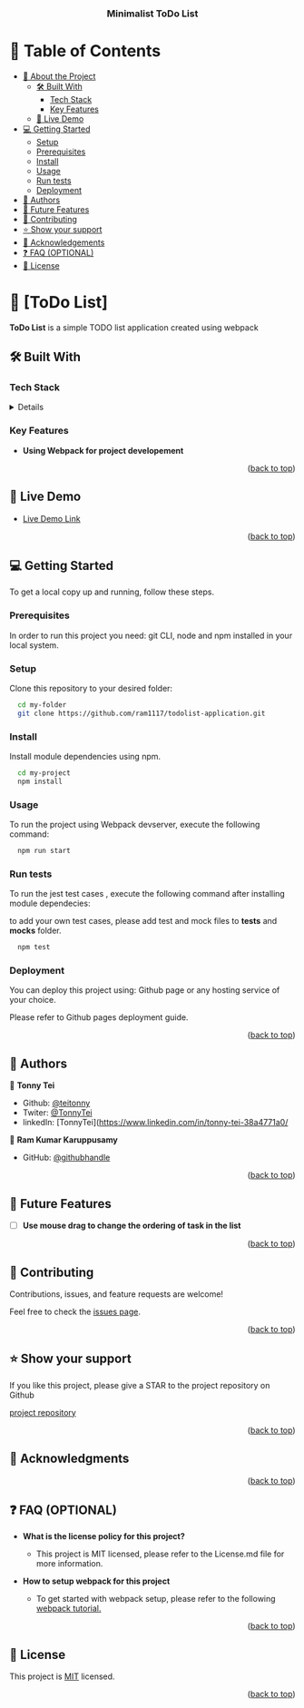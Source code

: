 <a name="readme-top"></a>

<div align="center">

  <h3><b>Minimalist ToDo List</b></h3>

</div>

<!-- TABLE OF CONTENTS -->

# 📗 Table of Contents

- [📖 About the Project](#about-project)
  - [🛠 Built With](#built-with)
    - [Tech Stack](#tech-stack)
    - [Key Features](#key-features)
  - [🚀 Live Demo](#live-demo)
- [💻 Getting Started](#getting-started)
  - [Setup](#setup)
  - [Prerequisites](#prerequisites)
  - [Install](#install)
  - [Usage](#usage)
  - [Run tests](#run-tests)
  - [Deployment](#triangular_flag_on_post-deployment)
- [👥 Authors](#authors)
- [🔭 Future Features](#future-features)
- [🤝 Contributing](#contributing)
- [⭐️ Show your support](#support)
- [🙏 Acknowledgements](#acknowledgements)
- [❓ FAQ (OPTIONAL)](#faq)
- [📝 License](#license)

<!-- PROJECT DESCRIPTION -->

# 📖 [ToDo List] <a name="about-project"></a>

**ToDo List** is a simple TODO list application created using webpack

## 🛠 Built With <a name="built-with"></a>

### Tech Stack <a name="tech-stack"></a>

<details>
  <ul>
    <li>HTML/CSS</li>
    <li>Javascript</li>
    <li>Webpack</li>
  </ul>
</details>
  
<!-- Features -->

### Key Features <a name="key-features"></a>


- **Using Webpack for project developement**


<p align="right">(<a href="#readme-top">back to top</a>)</p>

<!-- LIVE DEMO -->

## 🚀 Live Demo <a name="live-demo"></a>


- [Live Demo Link](https://ram1117.github.io/todolist-application/dist/)

<p align="right">(<a href="#readme-top">back to top</a>)</p>

<!-- GETTING STARTED -->

## 💻 Getting Started <a name="getting-started"></a>


To get a local copy up and running, follow these steps.

### Prerequisites

In order to run this project you need: git CLI, node and npm installed in your local system.


### Setup

Clone this repository to your desired folder:

```sh
  cd my-folder
  git clone https://github.com/ram1117/todolist-application.git

```

### Install

Install module dependencies using npm.


```sh
  cd my-project
  npm install
```


### Usage

To run the project using Webpack devserver, execute the following command:

```sh
  npm run start
```

### Run tests

To run the jest test cases , execute the following command after installing module dependecies:

to add your own test cases, please add test and mock files to __tests__ and __mocks__ folder.
 
```sh
  npm test
```

### Deployment

You can deploy this project using: Github page or any hosting service of your choice.

Please refer to Github pages deployment guide.

<p align="right">(<a href="#readme-top">back to top</a>)</p>

<!-- AUTHORS -->

## 👥 Authors <a name="authors"></a>


👤 **Tonny Tei**
- Github: [@teitonny](https://github.com/teitonny)
- Twiter: [@TonnyTei](https://twitter.com/TonnyTei)
- linkedIn: [TonnyTei](https://www.linkedin.com/in/tonny-tei-38a4771a0/


👤 **Ram Kumar Karuppusamy**

- GitHub: [@githubhandle](https://github.com/ram1117)

<p align="right">(<a href="#readme-top">back to top</a>)</p>

<!-- FUTURE FEATURES -->

## 🔭 Future Features <a name="future-features"></a>

- [ ] **Use mouse drag to change the ordering of task in the list**


<p align="right">(<a href="#readme-top">back to top</a>)</p>

<!-- CONTRIBUTING -->

## 🤝 Contributing <a name="contributing"></a>

Contributions, issues, and feature requests are welcome!

Feel free to check the [issues page](https://github.com/ram1117/todolist-application/issues).

<p align="right">(<a href="#readme-top">back to top</a>)</p>

<!-- SUPPORT -->

## ⭐️ Show your support <a name="support"></a>

If you like this project, please give a STAR to the project repository on Github

[project repository](https://github.com/ram1117/todolist-application)

<p align="right">(<a href="#readme-top">back to top</a>)</p>

<!-- ACKNOWLEDGEMENTS -->

## 🙏 Acknowledgments <a name="acknowledgements"></a>



<p align="right">(<a href="#readme-top">back to top</a>)</p>

<!-- FAQ (optional) -->

## ❓ FAQ (OPTIONAL) <a name="faq"></a>


- **What is the license policy for this project?**

  - This project is MIT licensed, please refer to the License.md file for more information.

- **How to setup webpack for this project**

  - To get started with webpack setup, please refer to the following [webpack tutorial.](https://webpack.js.org/guides/getting-started/#basic-setup) 

<p align="right">(<a href="#readme-top">back to top</a>)</p>

<!-- LICENSE -->

## 📝 License <a name="license"></a>

This project is [MIT](./LICENSE) licensed.

<p align="right">(<a href="#readme-top">back to top</a>)</p>
